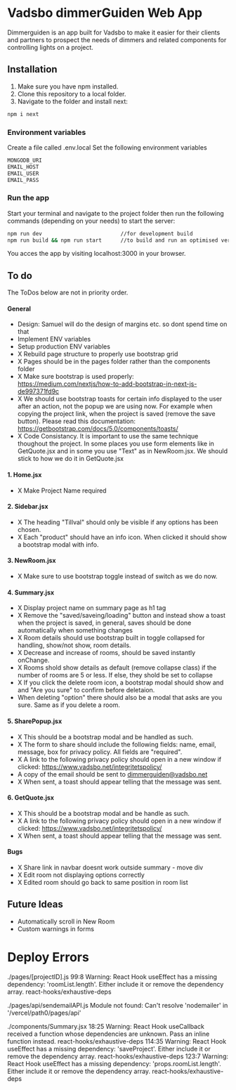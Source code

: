 # Vadsbo dimmerGuiden Web App
Dimmerguiden is an app built for Vadsbo to make it easier for their clients and partners to prospect the needs of dimmers and related components for controlling lights on a project.

## Installation
1. Make sure you have npm installed.
2. Clone this repository to a local folder.
3. Navigate to the folder and install next:
```bash
npm i next
```

### Environment variables

Create a file called .env.local
Set the following environment variables
```bash
MONGODB_URI
EMAIL_HOST
EMAIL_USER
EMAIL_PASS
```

### Run the app
Start your terminal and navigate to the project folder then run the following commands (depending on your needs) to start the server:
```bash
npm run dev                         //for development build
npm run build && npm run start      //to build and run an optimised version.
```

You acces the app by visiting localhost:3000 in your browser.

## To do
The ToDos below are not in priority order.

#### General
- Design: Samuel will do the design of margins etc. so dont spend time on that
- Implement ENV variables
- Setup production ENV variables
- X Rebuild page structure to properly use bootstrap grid
- X Pages should be in the pages folder rather than the components folder
- X Make sure bootstrap is used properly: https://medium.com/nextjs/how-to-add-bootstrap-in-next-js-de997371fd9c
- X We should use bootstrap toasts for certain info displayed to the user after an action, not the popup we are using now. For example when copying the project link, when the project is saved (remove the save button). Please read this documentation: https://getbootstrap.com/docs/5.0/components/toasts/
- X Code Consistancy. It is important to use the same technique thoughout the project. In some places you use form elements like in GetQuote.jsx and in some you use "Text" as in NewRoom.jsx. We should stick to how we do it in GetQuote.jsx

#### 1. Home.jsx
- X Make Project Name required

#### 2. Sidebar.jsx
- X The heading "Tillval" should only be visible if any options has been chosen.
- X Each "product" should have an info icon. When clicked it should show a bootstrap modal with info. 

#### 3. NewRoom.jsx
- X Make sure to use bootstrap toggle instead of switch as we do now.

#### 4. Summary.jsx
- X Display project name on summary page as h1 tag
- X Remove the "saved/saveing/loading" button and instead show a toast when the project is saved, in general, saves should be done automatically when something changes
- X Room details should use bootstrap built in toggle collapsed for handling, show/not show, room details.
- X Decrease and increase of rooms, should be saved instantly onChange.
- X Rooms shold show details as default (remove collapse class) if the number of rooms are 5 or less. If else, they shold be set to collapse
- X If you click the delete room icon, a bootstrap modal should show and and "Are you sure" to confirm before deletaion.
- When deleting "option" there should also be a modal that asks are you sure. Same as if you delete a room.

#### 5. SharePopup.jsx
- X This should be a bootstrap modal and be handled as such.
- X The form to share should include the following fields: name, email, message, box for privacy policy. All fields are "required".
- X A link to the following privacy policy should open in a new window if clicked: https://www.vadsbo.net/integritetspolicy/
- A copy of the email should be sent to dimmerguiden@vadsbo.net
- X When sent, a toast should appear telling that the message was sent.

#### 6. GetQuote.jsx
- X This should be a bootstrap modal and be handle as such.
- X A link to the following privacy policy should open in a new window if clicked: https://www.vadsbo.net/integritetspolicy/
- X When sent, a toast should appear telling that the message was sent.

#### Bugs
- X Share link in navbar doesnt work outside summary - move div
- X Edit room not displaying options correctly
- X Edited room should go back to same position in room list

## Future Ideas
- Automatically scroll in New Room
- Custom warnings in forms

# Deploy Errors
./pages/[projectID].js
99:8  Warning: React Hook useEffect has a missing dependency: 'roomList.length'. Either include it or remove the dependency array.  react-hooks/exhaustive-deps

./pages/api/sendemailAPI.js
Module not found: Can't resolve 'nodemailer' in '/vercel/path0/pages/api'

./components/Summary.jsx
18:25  Warning: React Hook useCallback received a function whose dependencies are unknown. Pass an inline function instead.  react-hooks/exhaustive-deps
114:35  Warning: React Hook useEffect has a missing dependency: 'saveProject'. Either include it or remove the dependency array.  react-hooks/exhaustive-deps
123:7  Warning: React Hook useEffect has a missing dependency: 'props.roomList.length'. Either include it or remove the dependency array.  react-hooks/exhaustive-deps